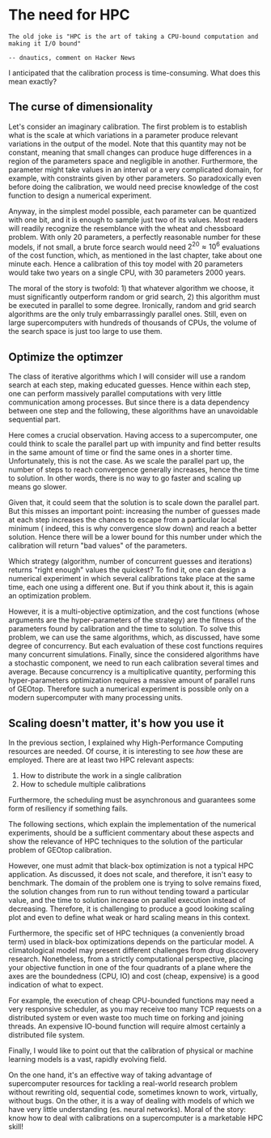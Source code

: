 # The need for HPC

```{epigraph}
The old joke is "HPC is the art of taking a CPU-bound computation and making it I/O bound"

-- dnautics, comment on Hacker News
```

I anticipated that the calibration process is time-consuming. What does this mean exactly?

## The curse of dimensionality

Let's consider an imaginary calibration. The first problem is to establish what is the scale at which variations in a
parameter produce relevant variations in the output of the model. Note that this quantity may not be constant, meaning
that small changes can produce huge differences in a region of the parameters space and negligible in another.
Furthermore, the parameter might take values in an interval or a very complicated domain, for example, with constraints
given by other parameters. So paradoxically even before doing the calibration, we would need precise knowledge of the
cost function to design a numerical experiment.

Anyway, in the simplest model possible, each parameter can be quantized with one bit, and it is enough to sample just
two of its values. Most readers will readily recognize the resemblance with the wheat and chessboard problem. With only
20 parameters, a perfectly reasonable number for these models, if not small, a brute force search would need $2^{20}
\approx 10^6$ evaluations of the cost function, which, as mentioned in the last chapter, take about one minute each.
Hence a calibration of this toy model with 20 parameters would take two years on a single CPU, with 30 parameters 2000
years.

The moral of the story is twofold: 1) that whatever algorithm we choose, it must significantly outperform random or grid
search, 2) this algorithm must be executed in parallel to some degree. Ironically, random and grid search algorithms are
the only truly embarrassingly parallel ones. Still, even on large supercomputers with hundreds of thousands of CPUs, the
volume of the search space is just too large to use them.

## Optimize the optimzer

The class of iterative algorithms which I will consider will use a random search at each step, making educated guesses.
Hence within each step, one can perform massively parallel computations with very little communication among processes.
But since there is a data dependency between one step and the following, these algorithms have an unavoidable sequential
part.

Here comes a crucial observation. Having access to a supercomputer, one could think to scale the parallel part up with
impunity and find better results in the same amount of time or find the same ones in a shorter time. Unfortunately, this
is not the case. As we scale the parallel part up, the number of steps to reach convergence generally increases, hence
the time to solution. In other words, there is no way to go faster and scaling up means go slower.

Given that, it could seem that the solution is to scale down the parallel part. But this misses an important point:
increasing the number of guesses made at each step increases the chances to escape from a particular local minimum (
indeed, this is why convergence slow down) and reach a better solution. Hence there will be a lower bound for this
number under which the calibration will return "bad values" of the parameters.

Which strategy (algorithm, number of concurrent guesses and iterations) returns "right enough" values the quickest? To
find it, one can design a numerical experiment in which several calibrations take place at the same time, each one using
a different one. But if you think about it, this is again an optimization problem.

However, it is a multi-objective optimization, and the cost functions (whose arguments are the hyper-parameters of the
strategy) are the fitness of the parameters found by calibration and the time to solution. To solve this problem, we can
use the same algorithms, which, as discussed, have some degree of concurrency. But each evaluation of these cost
functions requires many concurrent simulations. Finally, since the considered algorithms have a stochastic component, we
need to run each calibration several times and average. Because concurrency is a multiplicative quantity, performing
this hyper-parameters optimization requires a massive amount of parallel runs of GEOtop. Therefore such a numerical
experiment is possible only on a modern supercomputer with many processing units.

## Scaling doesn't matter, it's how you use it

In the previous section, I explained why High-Performance Computing resources are needed. Of course, it is interesting
to see *how* these are employed. There are at least two HPC relevant aspects:

1. How to distribute the work in a single calibration
2. How to schedule multiple calibrations

Furthermore, the scheduling must be asynchronous and guarantees some form of resiliency if something fails.

The following sections, which explain the implementation of the numerical experiments, should be a sufficient commentary
about these aspects and show the relevance of HPC techniques to the solution of the particular problem of GEOtop
calibration.

However, one must admit that black-box optimization is not a typical HPC application. As discussed, it does not scale,
and therefore, it isn't easy to benchmark. The domain of the problem one is trying to solve remains fixed, the solution
changes from run to run without tending toward a particular value, and the time to solution increase on parallel
execution instead of decreasing. Therefore, it is challenging to produce a good looking scaling plot and even to define
what weak or hard scaling means in this context.

Furthermore, the specific set of HPC techniques (a conveniently broad term) used in black-box optimizations depends on
the particular model. A climatological model may present different challenges from drug discovery research. Nonetheless,
from a strictly computational perspective, placing your objective function in one of the four quadrants of a plane where
the axes are the boundedness (CPU, IO) and cost (cheap, expensive) is a good indication of what to expect.

For example, the execution of cheap CPU-bounded functions may need a very responsive scheduler, as you may receive too
many TCP requests on a distributed system or even waste too much time on forking and joining threads. An expensive
IO-bound function will require almost certainly a distributed file system.

Finally, I would like to point out that the calibration of physical or machine learning models is a vast, rapidly
evolving field.

On the one hand, it's an effective way of taking advantage of supercomputer resources for tackling a real-world research
problem without rewriting old, sequential code, sometimes known to work, virtually, without bugs. On the other, it is a
way of dealing with models of which we have very little understanding (es. neural networks). Moral of the story: know
how to deal with calibrations on a supercomputer is a marketable HPC skill!

